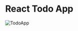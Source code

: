 # React Todo App

![TodoApp](https://user-images.githubusercontent.com/44144850/149590540-e1a1725c-cbf9-4251-8042-a5a7bb7f988e.png)
